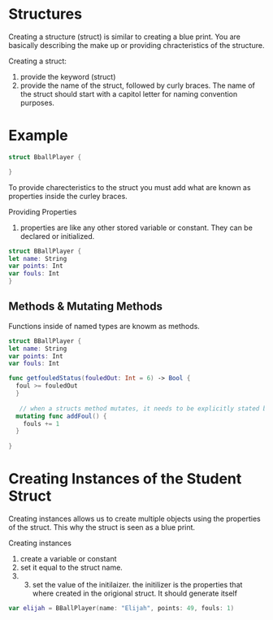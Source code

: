 # Structures

Creating a structure (struct) is similar to creating a blue print. You are basically describing the make up or providing chracteristics of the structure.

Creating a struct:
1. provide the keyword (struct) 
2. provide the name of the struct, followed by curly braces. The name of the struct should start with a capitol letter for naming convention purposes. 

# Example
``` swift
struct BballPlayer {

}
```


To provide charecteristics to the struct you must add what are known as properties inside the curley braces.

Providing Properties
1.  properties are like any other stored variable or constant. They can be declared or initialized.  

``` swift
struct BBallPlayer {
let name: String
var points: Int
var fouls: Int
}
```

## Methods & Mutating Methods
Functions inside of named types are knowm as methods. 

``` swift
struct BBallPlayer {
let name: String
var points: Int
var fouls: Int

func getfouledStatus(fouledOut: Int = 6) -> Bool {
  foul >= fouledOut
  }
  
   // when a structs method mutates, it needs to be explicitly stated by using the "mutating" key word before "func".
  mutating func addFoul() {
    fouls += 1
  }
  
}
```

# Creating Instances of the Student Struct
Creating instances allows us to create multiple objects using the properties of the struct. This why the struct is seen as a blue print. 

Creating instances
1. create a variable or constant 
2. set it equal to the struct name.
3. 3. set the value of the initilaizer. the initilizer is the properties that where created in the origional struct. It should generate itself

``` swift
var elijah = BBallPlayer(name: "Elijah", points: 49, fouls: 1)

```



